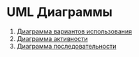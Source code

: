 # UML Диаграммы
1. [Диаграмма вариантов использования](https://github.com/ViachaslauPratasenia/PhoneShop/blob/master/Documents/Diagrams/UseCase.md)
2. [Диаграмма активности](https://github.com/ViachaslauPratasenia/PhoneShop/blob/master/Documents/Diagrams/Activities.md)
3. [Диаграмма последовательности](https://github.com/ViachaslauPratasenia/PhoneShop/blob/master/Documents/Diagrams/Sequence.md)
